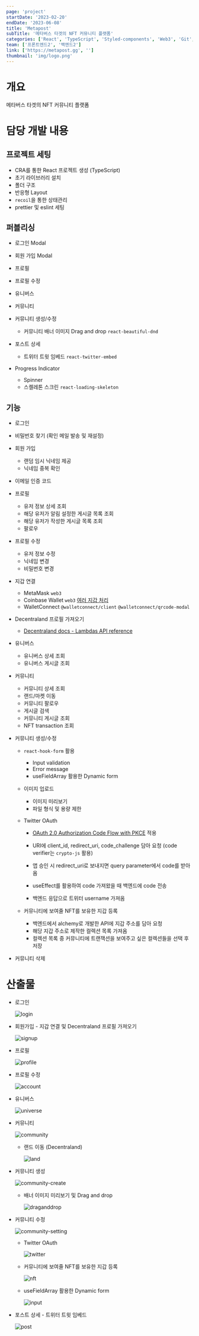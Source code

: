 ```yaml
---
page: 'project'
startDate: '2023-02-20'
endDate: '2023-06-08'
title: 'Metapost'
subTitle: '메타버스 타겟의 NFT 커뮤니티 플랫폼'
categories: ['React', 'TypeScript', 'Styled-components', 'Web3', 'Git', 'Jira']
team: ['프론트엔드2', '백엔드2']
link: ['https://metapost.gg', '']
thumbnail: 'img/logo.png'
---
```


# 개요

메타버스 타겟의 NFT 커뮤니티 플랫폼

# 담당 개발 내용

## 프로젝트 세팅

- CRA를 통한 React 프로젝트 생성 (TypeScript)
- 초기 라이브러리 설치
- 폴더 구조
- 반응형 Layout
- `recoil`을 통한 상태관리
- prettier 및 eslint 세팅

## 퍼블리싱

- 로그인 Modal
- 회원 가입 Modal
- 프로필
- 프로필 수정
- 유니버스
- 커뮤니티
- 커뮤니티 생성/수정
  - 커뮤니티 배너 이미지 Drag and drop `react-beautiful-dnd`

- 포스트 상세
  - 트위터 트윗 임베드 `react-twitter-embed`

- Progress Indicator
  - Spinner
  - 스켈레톤 스크린 `react-loading-skeleton`


## 기능

- 로그인

- 비밀번호 찾기 (확인 메일 발송 및 재설정)

- 회원 가입

  - 랜덤 임시 닉네임 제공
  - 닉네임 중복 확인

- 이메일 인증 코드

- 프로필

  - 유저 정보 상세 조회
  - 해당 유저가 알림 설정한 게시글 목록 조회
  - 해당 유저가 작성한 게시글 목록 조회
  - 팔로우

- 프로필 수정

  - 유저 정보 수정
  - 닉네임 변경
  - 비밀번호 변경

- 지갑 연결

  - MetaMask `web3`
  - Coinbase Wallet `web3` [여러 지갑 처리](https://docs.cloud.coinbase.com/wallet-sdk/docs/injected-provider-guidance)
  - WalletConnect `@walletconnect/client`  `@walletconnect/qrcode-modal`

- Decentraland 프로필 가져오기

  - [Decentraland docs - Lambdas API reference](https://decentraland.github.io/catalyst-api-specs/#tag/Lambdas/operation/getAvatarDetails)

- 유니버스

  - 유니버스 상세 조회
  - 유니버스 게시글 조회

- 커뮤니티

  - 커뮤니티 상세 조회
  - 랜드/마켓 이동
  - 커뮤니티 팔로우
  - 게시글 검색
  - 커뮤니티 게시글 조회
  - NFT transaction 조회

- 커뮤니티 생성/수정

  - `react-hook-form` 활용

    - Input validation
    - Error message
    - useFieldArray 활용한 Dynamic form

  - 이미지 업로드

    - 이미지 미리보기
    - 파일 형식 및 용량 제한

  - Twitter OAuth

    - [OAuth 2.0 Authorization Code Flow with PKCE](https://developer.twitter.com/en/docs/authentication/oauth-2-0/authorization-code) 적용

    - URI에 client_id, redirect_uri, code_challenge 담아 요청 (code verifier는 `crypto-js` 활용)

    - 앱 승인 시 redirect_uri로 보내지면 query parameter에서 code를 받아옴

    - useEffect를 활용하여 code 가져왔을 때 백엔드에 code 전송

    - 백엔드 응답으로 트위터 username 가져옴

  - 커뮤니티에 보여줄 NFT를 보유한 지갑 등록

    - 백엔드에서 alchemy로 개발한 API에 지갑 주소를 담아 요청
    - 해당 지갑 주소로 제작한 컬렉션 목록 가져옴
    - 컬렉션 목록 중 커뮤니티에 트랜잭션을 보여주고 싶은 컬렉션들을 선택 후 저장

- 커뮤니티 삭제

# 산출물

- 로그인
  
  ![login](./img/login.png)
  
- 회원가입 - 지갑 연결 및 Decentraland 프로필 가져오기

  ![signup](./img/signup.gif)

- 프로필

  ![profile](./img/profile.png)

- 프로필 수정

  ![account](./img/account.png)

- 유니버스

  ![universe](./img/universe.png)

- 커뮤니티

  ![community](./img/community.png)

  - 랜드 이동 (Decentraland)

    ![land](./img/land.gif)

- 커뮤니티 생성

  ![community-create](./img/community-create.png)

  - 배너 이미지 미리보기 및 Drag and drop

    ![draganddrop](./img/draganddrop.gif)

- 커뮤니티 수정

  ![community-setting](./img/community-setting.png)

  - Twitter OAuth

    ![twitter](./img/twitter-oauth.gif)

  - 커뮤니티에 보여줄 NFT를 보유한 지갑 등록

    ![nft](./img/nft.gif)

  - useFieldArray 활용한 Dynamic form

    ![input](./img/input.gif)

- 포스트 상세 - 트위터 트윗 임베드

  ![post](./img/post.png)
